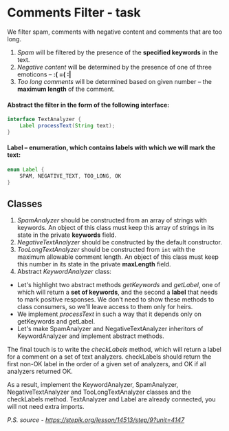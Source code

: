 
# Comments Filter - task

We filter spam, comments with negative content and comments that are too long.
1) *Spam* will be filtered by the presence of the **specified keywords** in the text.
2) *Negative content* will be determined by the presence of one of three emoticons – **:( =( :|**
3) *Too long comments* will be determined based on given number – the **maximum length** of the comment. 


#### Abstract the filter in the form of the following interface:
```java
interface TextAnalyzer {
    Label processText(String text);
}   
```

#### Label – enumeration, which contains labels with which we will mark the text:
```java
enum Label {
    SPAM, NEGATIVE_TEXT, TOO_LONG, OK
}
```

## Classes
1. *SpamAnalyzer* should be constructed from an array of strings with keywords. An object of this class must keep this array of strings in its state in the private **keywords** field.
2. *NegativeTextAnalyzer* should be constructed by the default constructor.
3. *TooLongTextAnalyzer* should be constructed from `int` with the maximum allowable comment length. An object of this class must keep this number in its state in the private **maxLength** field.
4. Abstract *KeywordAnalyzer* class:
- Let's highlight two abstract methods *getKeywords* and *getLabel*, one of which will return a **set of keywords**, and the second a **label** that needs to mark positive responses. We don't need to show these methods to class consumers, so we'll leave access to them only for heirs.
- We implement *processText* in such a way that it depends only on getKeywords and getLabel.
- Let's make SpamAnalyzer and NegativeTextAnalyzer inheritors of KeywordAnalyzer and implement abstract methods.

The final touch is to write the *checkLabels* method, which will return a label for a comment on a set of text analyzers. checkLabels should return the first non-OK label in the order of a given set of analyzers, and OK if all analyzers returned OK.  

As a result, implement the KeywordAnalyzer, SpamAnalyzer, NegativeTextAnalyzer and TooLongTextAnalyzer classes and the checkLabels method. TextAnalyzer and Label are already connected, you will not need extra imports.

*P.S. source - https://stepik.org/lesson/14513/step/9?unit=4147*